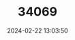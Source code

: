 ---
title: "34069"
category: "Podocarpus globulus"
draft: false
date: 2024-02-22 13:03:50
languages:
  Uncoded languages: ["Sapiro"]
---